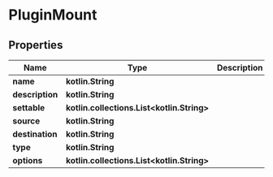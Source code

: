 # PluginMount

## Properties

| Name            | Type                                             | Description | Notes |
|-----------------|--------------------------------------------------|-------------|-------|
| **name**        | **kotlin.String**                                |             |       |
| **description** | **kotlin.String**                                |             |       |
| **settable**    | **kotlin.collections.List&lt;kotlin.String&gt;** |             |       |
| **source**      | **kotlin.String**                                |             |       |
| **destination** | **kotlin.String**                                |             |       |
| **type**        | **kotlin.String**                                |             |       |
| **options**     | **kotlin.collections.List&lt;kotlin.String&gt;** |             |       |



